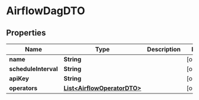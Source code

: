 # AirflowDagDTO

## Properties
Name | Type | Description | Notes
------------ | ------------- | ------------- | -------------
**name** | **String** |  |  [optional]
**scheduleInterval** | **String** |  |  [optional]
**apiKey** | **String** |  |  [optional]
**operators** | [**List&lt;AirflowOperatorDTO&gt;**](AirflowOperatorDTO.md) |  |  [optional]
